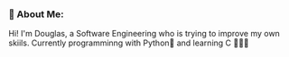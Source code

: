 ### 👀 About Me:
Hi! I'm Douglas, a Software Engineering who is trying to improve my own skiils.
Currently programminng with Python🦾 and learning C 👨🏻‍💻


